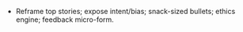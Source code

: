 - Reframe top stories; expose intent/bias; snack-sized bullets; ethics engine; feedback micro-form.
